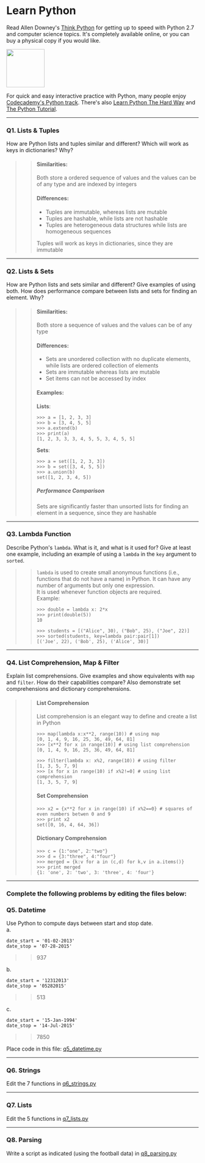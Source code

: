 # Learn Python

Read Allen Downey's [Think Python](http://www.greenteapress.com/thinkpython/) for getting up to speed with Python 2.7 and computer science topics. It's completely available online, or you can buy a physical copy if you would like.

<a href="http://www.greenteapress.com/thinkpython/"><img src="img/think_python.png" style="width: 100px;" target="_blank"></a>

For quick and easy interactive practice with Python, many people enjoy [Codecademy's Python track](http://www.codecademy.com/en/tracks/python). There's also [Learn Python The Hard Way](http://learnpythonthehardway.org/book/) and [The Python Tutorial](https://docs.python.org/2/tutorial/).

---

### Q1. Lists &amp; Tuples

How are Python lists and tuples similar and different? Which will work as keys in dictionaries? Why?

>> #### Similarities:
>>
>>  Both store a ordered sequence of values and the values can be of any type and are indexed by integers
>> 
>> #### Differences:
>> 
>> * Tuples are immutable, whereas lists are mutable
>> * Tuples are hashable, while lists are not hashable
>> * Tuples are heterogeneous data structures while lists are homogeneous sequences
>>
>> Tuples will work as keys in dictionaries, since they are immutable

---

### Q2. Lists &amp; Sets

How are Python lists and sets similar and different? Give examples of using both. How does performance compare between lists and sets for finding an element. Why?

>> #### Similarities:
>>
>> Both store a sequence of values and the values can be of any type
>>
>> #### Differences:
>>
>> * Sets are unordered collection with no duplicate elements, while lists are ordered collection of elements
>> * Sets are immutable whereas lists are mutable
>> * Set items can not be accessed by index
>>
>> #### Examples:
>>
>> **Lists**:  
>> ```
>> >>> a = [1, 2, 3, 3]
>> >>> b = [3, 4, 5, 5]
>> >>> a.extend(b)
>> >>> print(a)
>> [1, 2, 3, 3, 3, 4, 5, 5, 3, 4, 5, 5]
>>```
>> **Sets**: 
>> ```
>> >>> a = set([1, 2, 3, 3])
>> >>> b = set([3, 4, 5, 5])
>> >>> a.union(b)
>> set([1, 2, 3, 4, 5])
>> ```
>> ##### Performance Comparison
>>
>> Sets are significantly faster than unsorted lists for finding an element in a sequence, since they are hashable

---

### Q3. Lambda Function

Describe Python's `lambda`. What is it, and what is it used for? Give at least one example, including an example of using a `lambda` in the `key` argument to `sorted`.

>> `lambda` is used to create small anonymous functions (i.e., functions that do not have a name) in Python. It can have any number of arguments but only one expression.  
>> It is used whenever function objects are required.  
>> Example:
>>
>> ```
>> >>> double = lambda x: 2*x  
>> >>> print(double(5))  
>> 10
>> 
>> >>> students = [("Alice", 30), ("Bob", 25), ("Joe", 22)]  
>> >>> sorted(students, key=lambda pair:pair[1])  
>> [('Joe', 22), ('Bob', 25), ('Alice', 30)]
>> ```
>>

---

### Q4. List Comprehension, Map &amp; Filter

Explain list comprehensions. Give examples and show equivalents with `map` and `filter`. How do their capabilities compare? Also demonstrate set comprehensions and dictionary comprehensions.

>> #### List Comprehension
>> List comprehension is an elegant way to define and create a list in Python
>> ```
>> >>> map(lambda x:x**2, range(10)) # using map 
>> [0, 1, 4, 9, 16, 25, 36, 49, 64, 81]
>> >>> [x**2 for x in range(10)] # using list comprehension
>> [0, 1, 4, 9, 16, 25, 36, 49, 64, 81]
>>
>> >>> filter(lambda x: x%2, range(10)) # using filter
>> [1, 3, 5, 7, 9]
>> >>> [x for x in range(10) if x%2!=0] # using list comprehension
>> [1, 3, 5, 7, 9]
>> ```
>> 
>> #### Set Comprehension
>> ```
>> >>> x2 = {x**2 for x in range(10) if x%2==0} # squares of even numbers betwen 0 and 9
>> >>> print x2
>> set([0, 16, 4, 64, 36])
>> ```
>> #### Dictionary Comprehension
>> ```
>> >>> c = {1:"one", 2:"two"}
>> >>> d = {3:"three", 4:"four"}
>> >>> merged = {k:v for a in (c,d) for k,v in a.items()}
>> >>> print merged
>> {1: 'one', 2: 'two', 3: 'three', 4: 'four'}
>> ```
---

### Complete the following problems by editing the files below:

### Q5. Datetime
Use Python to compute days between start and stop date.   
a.  

```
date_start = '01-02-2013'    
date_stop = '07-28-2015'
```

>> 937

b.  
```
date_start = '12312013'  
date_stop = '05282015'  
```

>> 513

c.  
```
date_start = '15-Jan-1994'      
date_stop = '14-Jul-2015'  
```

>> 7850

Place code in this file: [q5_datetime.py](python/q5_datetime.py)

---

### Q6. Strings
Edit the 7 functions in [q6_strings.py](python/q6_strings.py)

---

### Q7. Lists
Edit the 5 functions in [q7_lists.py](python/q7_lists.py)

---

### Q8. Parsing
Write a script as indicated (using the football data) in [q8_parsing.py](python/q8_parsing.py)





